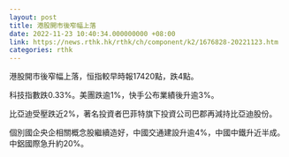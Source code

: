 ```yaml
---
layout: post
title: 港股開市後窄幅上落
date: 2022-11-23 10:40:34.000000000 +08:00
link: https://news.rthk.hk/rthk/ch/component/k2/1676828-20221123.htm
categories: rthk
---
```


港股開市後窄幅上落，恒指較早時報17420點，跌4點。

科技指數跌0.33%。美團跌逾1%，快手公布業績後升逾3%。

比亞迪受壓跌近2%，著名投資者巴菲特旗下投資公司巴郡再減持比亞迪股份。

個別國企央企相關概念股繼續造好，中國交通建設升逾4%，中國中鐵升近半成。中鋁國際急升約20%。
